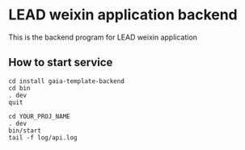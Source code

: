 LEAD weixin application backend
=============================

This is the backend program for LEAD weixin application 


How to start service
--------------------
```
cd install gaia-template-backend 
cd bin
. dev
quit
````
````
cd YOUR_PROJ_NAME
. dev
bin/start
tail -f log/api.log
````
